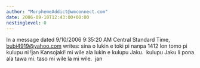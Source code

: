 ```yaml
---
author: "MorphemeAddict@wmconnect.com"
date: 2006-09-10T12:43:00+00:00
nestinglevel: 0
---
```

In a message dated 9/10/2006 9:35:20 AM Central Standard Time, [bubi4919@yahoo.com](mailto://bubi4919@yahoo.com) writes:
sina o lukin e toki pi nanpa 1412 lon tomo pi kulupu ni !jan Kansojaki! mi wile ala lukin e kulupu Jaku.  kulupu Jaku li pona ala tawa mi. taso mi wile la mi wile.  jan